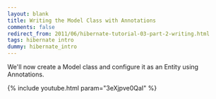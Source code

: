 ```yaml
---           
layout: blank
title: Writing the Model Class with Annotations
comments: false
redirect_from: 2011/06/hibernate-tutorial-03-part-2-writing.html
tags: hibernate intro
dummy: hibernate_intro
---
```


We'll now create a Model class and configure it as an Entity using Annotations.

{% include youtube.html param="3eXjpve0QaI" %}